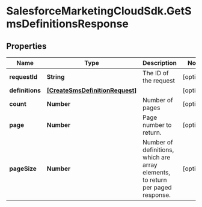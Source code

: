 # SalesforceMarketingCloudSdk.GetSmsDefinitionsResponse

## Properties
Name | Type | Description | Notes
------------ | ------------- | ------------- | -------------
**requestId** | **String** | The ID of the request | [optional] 
**definitions** | [**[CreateSmsDefinitionRequest]**](CreateSmsDefinitionRequest.md) |  | [optional] 
**count** | **Number** | Number of pages | [optional] 
**page** | **Number** | Page number to return. | [optional] 
**pageSize** | **Number** | Number of definitions, which are array elements, to return per paged response. | [optional] 



